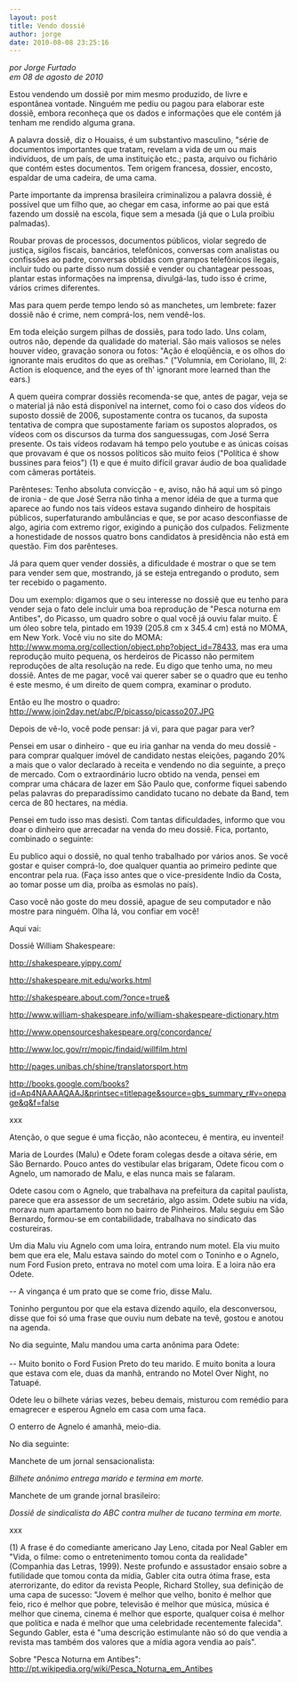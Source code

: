 ```yaml
---
layout: post
title: Vendo dossiê
author: jorge
date: 2010-08-08 23:25:16
---
```

*por Jorge Furtado*\
*em 08 de agosto de 2010*

Estou vendendo um dossiê por mim mesmo produzido, de livre e espontânea vontade. Ninguém me pediu ou pagou para elaborar este dossiê, embora reconheça que os dados e informações que ele contém já tenham me rendido alguma grana.

A palavra dossiê, diz o Houaiss, é um substantivo masculino, "série de documentos importantes que tratam, revelam a vida de um ou mais indivíduos, de um país, de uma instituição etc.; pasta, arquivo ou fichário que contém estes documentos. Tem origem francesa, dossier, encosto, espaldar de uma cadeira, de uma cama.

Parte importante da imprensa brasileira criminalizou a palavra dossiê, é possível que um filho que, ao chegar em casa, informe ao pai que está fazendo um dossiê na escola, fique sem a mesada (já que o Lula proibiu palmadas).

Roubar provas de processos, documentos públicos, violar segredo de justiça, sigilos fiscais, bancários, telefônicos, conversas com analistas ou confissões ao padre, conversas obtidas com grampos telefônicos ilegais, incluir tudo ou parte disso num dossiê e vender ou chantagear pessoas, plantar estas informações na imprensa, divulgá-las, tudo isso é crime, vários crimes diferentes.

Mas para quem perde tempo lendo só as manchetes, um lembrete: fazer dossiê não é crime, nem comprá-los, nem vendê-los.

Em toda eleição surgem pilhas de dossiês, para todo lado. Uns colam, outros não, depende da qualidade do material. São mais valiosos se neles houver vídeo, gravação sonora ou fotos: "Ação é eloqüência, e os olhos do ignorante mais eruditos do que as orelhas." ("Volumnia, em Coriolano, III, 2: Action is eloquence, and the eyes of th' ignorant more learned than the ears.)

A quem queira comprar dossiês recomenda-se que, antes de pagar, veja se o material já não está disponível na internet, como foi o caso dos vídeos do suposto dossiê de 2006, supostamente contra os tucanos, da suposta tentativa de compra que supostamente fariam os supostos aloprados, os vídeos com os discursos da turma dos sanguessugas, com José Serra presente. Os tais vídeos rodavam há tempo pelo youtube e as únicas coisas que provavam é que os nossos políticos são muito feios ("Política é show bussines para feios") (1) e que é muito difícil gravar áudio de boa qualidade com câmeras portáteis.

Parênteses: Tenho absoluta convicção - e, aviso, não há aqui um só pingo de ironia - de que José Serra não tinha a menor idéia de que a turma que aparece ao fundo nos tais vídeos estava sugando dinheiro de hospitais públicos, superfaturando ambulâncias e que, se por acaso desconfiasse de algo, agiria com extremo rigor, exigindo a punição dos culpados. Felizmente a honestidade de nossos quatro bons candidatos à presidência não está em questão. Fim dos parênteses.

Já para quem quer vender dossiês, a dificuldade é mostrar o que se tem para vender sem que, mostrando, já se esteja entregando o produto, sem ter recebido o pagamento.

Dou um exemplo: digamos que o seu interesse no dossiê que eu tenho para vender seja o fato dele incluir uma boa reprodução de "Pesca noturna em Antibes", do Picasso, um quadro sobre o qual você já ouviu falar muito. É um óleo sobre tela, pintado em 1939 (205.8 cm x 345.4 cm) está no MOMA, em New York. Você viu no site do MOMA: http://www.moma.org/collection/object.php?object_id=78433, mas era uma reprodução muito pequena, os herdeiros de Picasso não permitem reproduções de alta resolução na rede. Eu digo que tenho uma, no meu dossiê. Antes de me pagar, você vai querer saber se o quadro que eu tenho é este mesmo, é um direito de quem compra, examinar o produto.

Então eu lhe mostro o quadro:\
<http://www.join2day.net/abc/P/picasso/picasso207.JPG>

[](http://www.join2day.net/abc/P/picasso/picasso207.JPG)Depois de vê-lo, você pode pensar: já vi, para que pagar para ver?

Pensei em usar o dinheiro - que eu iria ganhar na venda do meu dossiê - para comprar qualquer imóvel de candidato nestas eleições, pagando 20% a mais que o valor declarado à receita e vendendo no dia seguinte, a preço de mercado. Com o extraordinário lucro obtido na venda, pensei em comprar uma chácara de lazer em São Paulo que, conforme fiquei sabendo pelas palavras do preparadíssimo candidato tucano no debate da Band, tem cerca de 80 hectares, na média.

Pensei em tudo isso mas desisti. Com tantas dificuldades, informo que vou doar o dinheiro que arrecadar na venda do meu dossiê. Fica, portanto, combinado o seguinte:

Eu publico aqui o dossiê, no qual tenho trabalhado por vários anos. Se você gostar e quiser comprá-lo, doe qualquer quantia ao primeiro pedinte que encontrar pela rua. (Faça isso antes que o vice-presidente Indio da Costa, ao tomar posse um dia, proíba as esmolas no país).

Caso você não goste do meu dossiê, apague de seu computador e não mostre para ninguém. Olha lá, vou confiar em você!

Aqui vai:

Dossiê William Shakespeare:

http://shakespeare.yippy.com/

http://shakespeare.mit.edu/works.html

http://shakespeare.about.com/?once=true&

http://www.william-shakespeare.info/william-shakespeare-dictionary.htm

http://www.opensourceshakespeare.org/concordance/

http://www.loc.gov/rr/mopic/findaid/willfilm.html

http://pages.unibas.ch/shine/translatorsport.htm

http://books.google.com/books?id=Ap4NAAAAQAAJ&printsec=titlepage&source=gbs_summary_r#v=onepage&q&f=false

xxx

Atenção, o que segue é uma ficção, não aconteceu, é mentira, eu inventei!

Maria de Lourdes (Malu) e Odete foram colegas desde a oitava série, em São Bernardo. Pouco antes do vestibular elas brigaram, Odete ficou com o Agnelo, um namorado de Malu, e elas nunca mais se falaram.

Odete casou com o Agnelo, que trabalhava na prefeitura da capital paulista, parece que era assessor de um secretário, algo assim. Odete subiu na vida, morava num apartamento bom no bairro de Pinheiros. Malu seguiu em São Bernardo, formou-se em contabilidade, trabalhava no sindicato das costureiras.

Um dia Malu viu Agnelo com uma loira, entrando num motel. Ela viu muito bem que era ele, Malu estava saindo do motel com o Toninho e o Agnelo, num Ford Fusion preto, entrava no motel com uma loira. E a loira não era Odete.

\-﻿- A vingança é um prato que se come frio, disse Malu.

Toninho perguntou por que ela estava dizendo aquilo, ela desconversou, disse que foi só uma frase que ouviu num debate na tevê, gostou e anotou na agenda.

No dia seguinte, Malu mandou uma carta anônima para Odete:\
\
-﻿- Muito bonito o Ford Fusion Preto do teu marido. E muito bonita a loura que estava com ele, duas da manhã, entrando no Motel Over Night, no Tatuapé.

Odete leu o bilhete várias vezes, bebeu demais, misturou com remédio para emagrecer e esperou Agnelo em casa com uma faca.

O enterro de Agnelo é amanhã, meio-dia.

No dia seguinte:

Manchete de um jornal sensacionalista:

*Bilhete anônimo entrega marido e termina em morte.*

Manchete de um grande jornal brasileiro:

*Dossiê de sindicalista do ABC contra mulher de tucano termina em morte.*

xxx

(1) A frase é do comediante americano Jay Leno, citada por Neal Gabler em "Vida, o filme: como o entretenimento tomou conta da realidade" (Companhia das Letras, 1999). Neste profundo e assustador ensaio sobre a futilidade que tomou conta da mídia, Gabler cita outra ótima frase, esta aterrorizante, do editor da revista People, Richard Stolley, sua definição de uma capa de sucesso: "Jovem é melhor que velho, bonito é melhor que feio, rico é melhor que pobre, televisão é melhor que música, música é melhor que cinema, cinema é melhor que esporte, qualquer coisa é melhor que política e nada é melhor que uma celebridade recentemente falecida". Segundo Gabler, esta é "uma descrição estimulante não só do que vendia a revista mas também dos valores que a mídia agora vendia ao país".

Sobre "Pesca Noturna em Antibes":\
<http://pt.wikipedia.org/wiki/Pesca_Noturna_em_Antibes>